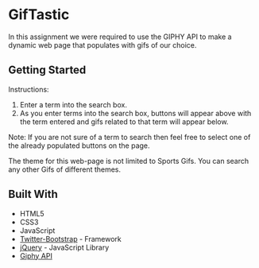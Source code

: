 # GifTastic

In this assignment we were required to use the GIPHY API to make a dynamic web page that populates with gifs of our choice. 

## Getting Started
Instructions:

1) Enter a term into the search box.
2) As you enter terms into the search box, buttons will appear above with the term entered and gifs related to that term will appear below.

Note: If you are not sure of a term to search then feel free to select one of the already populated buttons on the page.

The theme for this web-page is not limited to Sports Gifs. You can search any other Gifs of different themes.

## Built With
* HTML5
* CSS3
* JavaScript 
* [Twitter-Bootstrap](http://getbootstrap.com/) - Framework
* [jQuery](https://api.jquery.com/) - JavaScript Library
* [Giphy API](https://developers.giphy.com/docs/)   